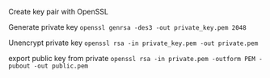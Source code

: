 Create key pair with OpenSSL

Generate private key
`openssl genrsa -des3 -out private_key.pem 2048`

Unencrypt private key
`openssl rsa -in private_key.pem -out private.pem`

export public key from private
`openssl rsa -in private.pem -outform PEM -pubout -out public.pem`
